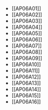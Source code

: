 - [[AP06A01]]
- [[AP06A02]]
- [[AP06A03]]
- [[AP06A04]]
- [[AP06A05]]
- [[AP06A06]]
- [[AP06A07]]
- [[AP06A08]]
- [[AP06A09]]
- [[AP06A10]]
- [[AP06A11]]
- [[AP06A12]]
- [[AP06A13]]
- [[AP06A14]]
- [[AP06A15]]
- [[AP06A16]]